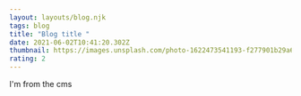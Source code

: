 ```yaml
---
layout: layouts/blog.njk
tags: blog
title: "Blog title "
date: 2021-06-02T10:41:20.302Z
thumbnail: https://images.unsplash.com/photo-1622473541193-f277901b29a6?ixid=MnwxMjA3fDB8MHxwaG90by1wYWdlfHx8fGVufDB8fHx8&ixlib=rb-1.2.1&auto=format&fit=crop&w=1234&q=80
rating: 2
---
```

I'm from the cms